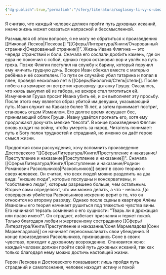 ```yaml
---
{"dg-publish":true,"permalink":"/sfery/literatura/soglasny-li-vy-s-ubezhdeniem-avtora-romana-vojna-i-mir-chto-kazhdyj-chelovek-dolzhen-projti-svoj-put-duhovnyh-iskanij/","tags":["book"]}
---
```


Я считаю, что каждый человек должен пройти путь духовных исканий, иначе жизнь может оказаться напрасной и бессмысленной.

Размышляя об этом вопросе, я не могу не обратиться к произведению [[Николай Лесков\|Лескова]] “[[Сферы/Литература/Книги/Очарованный странник\|Очарованный странник]]”. Жизнь Ивана Флягина — это череда странствий и боли. Сначала его сослали дробить камень, где он едва не покончил с собой, однако героя остановил вор и увлёк на путь греха. Позже Флягин поступил на службу к барину, который поручил ему нянчить грудную дочь. Вскоре Иван сбежал вместе с матерью ребёнка и её сожителем. По пути он случайно убил татарина и попал в плен, проведя несколько лет в [[Сферы/Биология/Степь\|степи]]. После побега на ярмарке он встретил красавицу-цыганку Грушу. Оказалось, что князь выкупил её из табора, но вскоре стал тяготиться ей. Измученная Груша просит Ивана убить её, и он выполняет эту просьбу. После этого ему является образ убитой им девушки, указывающий путь. Иван служит на Кавказе более 15 лет, а затем принимает постриг, становясь отцом Измаилом. Его долгое время искушает бес, принимающий облик Груши. Ивану удаётся прогнать его, хотя ему продолжают докучать мелкие “бесята”. В конце произведения Флягин вновь уходит на войну, чтобы умереть за народ. Читатель понимает: путь к Богу полон трудностей и страданий, но именно он даёт герою смысл жизни.

Продолжая свои рассуждения, хочу вспомнить произведение Достоевского "[[Сферы/Литература/Книги/Преступление и наказание/Преступление и наказание\|Преступление и наказание]]". Сначала [[Сферы/Литература/Книги/Преступление и наказание/Родион Романович Раскольников\|Раскольников]] верит в свою теорию о сверхчеловеке. Он считал, что всех людей можно разделить на два вида: "низшие люди", которые послушны и консервативны, и "собственно люди", которым разрешено больше, чем остальным. Вторые сами определяют, что им можно делать, а что - нельзя. До совершения убийства Раскольников искренно верит в то, что он относится ко второму  разряду. Однако после сцены в квартире Алёны Ивановны его теория начинает рушиться под тяжестью чувства вины. Его начинают терзать сомнения о его сущности: "Тварь ли я дрожащая или право имею?". Он страдает, избегает признания и теряет покой. Только благодаря любви и жертвенному состраданию [[Сферы/Литература/Книги/Преступление и наказание/Соня Мармеладова\|Сони Мармеладовой]] он начинает переосмысливать свои убеждения. В конце произведения Раскольников, признавшись Соне в своих чувствах, приходит к духовному возрождению. Становится ясно: каждый человек должен пройти свой путь духовных исканий, так как только благодаря нему можно достичь настоящей жизни. 

Герои Лескова и Достоевского показывают: лишь пройдя путь страданий и самопознания, человек находит истину и покой


